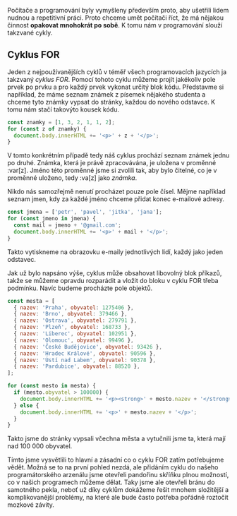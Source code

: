 Počítače a programování byly vymyšleny především proto, aby ušetřili lidem
nudnou a repetitivní práci. Proto chceme umět počítači říct, že má nějakou
činnost **opakovat mnohokrát po sobě**. K tomu nám v programování slouží takzvané
cykly.

## Cyklus FOR

Jeden z nejpoužívanějších cyklů v téměř všech programovacích jazycích ja
takzvaný _cyklus FOR_. Pomocí tohoto cyklu můžeme projít jakékoliv pole prvek po
prvku a pro každý prvek vykonat určitý blok kódu. Představme si například, že
máme seznam známek z písemek nějakého studenta a chceme tyto známky vypsat do stránky, každou do nového odstavce. K tomu nám stačí takovýto kousek kódu.

```js
const znamky = [1, 3, 2, 1, 1, 2];
for (const z of znamky) {
  document.body.innerHTML += '<p>' + z + '</p>';
}
```

V tomto konkrétním případě tedy náš cyklus prochází seznam známek jednu po
druhé. Známka, která je právě zpracovávána, je uložena v proměnné :var[z]. Jméno
této proměnné jsme si zvolili tak, aby bylo čitelné, co je v proměnné uloženo,
tedy :va[z] jako _známka_.

Nikdo nás samozřejmě nenutí procházet pouze pole čísel. Mějme například seznam jmen, kdy za každé jméno chceme přidat konec e-mailové adresy.

```js
const jmena = ['petr', 'pavel', 'jitka', 'jana'];
for (const jmeno in jmena) {
  const mail = jmeno + '@gmail.com';
  document.body.innerHTML += '<p>' + mail + '</p>';
}
```

Takto vytiskneme na obrazovku e-maily jednotlivých lidí, každý jako jeden odstavec.

Jak už bylo napsáno výše, cyklus může obsahovat libovolný blok příkazů, takže
se můžeme opravdu rozparádit a vložit do bloku v cyklu FOR třeba podmínku. Navíc budeme procházte pole objektů.

```js
const mesta = [
  { nazev: 'Praha', obyvatel: 1275406 },
  { nazev: 'Brno', obyvatel: 379466 },
  { nazev: 'Ostrava', obyvatel: 279791 },
  { nazev: 'Plzeň', obyvatel: 168733 },
  { nazev: 'Liberec', obyvatel: 102951 },
  { nazev: 'Olomouc', obyvatel: 99496 },
  { nazev: 'České Budějovice', obyvatel: 93426 },
  { nazev: 'Hradec Králové', obyvatel: 90596 },
  { nazev: 'Ústí nad Labem', obyvatel: 90378 },
  { nazev: 'Pardubice', obyvatel: 88520 },
];

for (const mesto in mesta) {
  if (mesto.obyvatel > 100000) {
    document.body.innerHTML += '<p><strong>' + mesto.nazev + '</strong></p>';
  } else {
    document.body.innerHTML += '<p>' + mesto.nazev + '</p>';
  }
}
```

Takto jsme do stránky vypsali včechna města a vytučnili jsme ta, která mají nad 100 000 obyvatel.

Tímto jsme vysvětlili to hlavní a zásadní co o cyklu FOR zatím potřebujeme vědět. Možná se to na první pohled nezdá, ale přidáním cyklu do našeho programátorského arzenálu jsme otevřeli pandořinu skříňku plnou možností, co v našich programech můžeme dělat. Taky jsme ale otevřeli bránu do samotného pekla, neboť už díky cyklům dokážeme řešit mnohem složitější a komplikovanější problémy, na které ale bude často potřeba pořádně roztočit mozkové závity.
